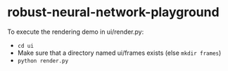 # robust-neural-network-playground

To execute the rendering demo in ui/render.py: 
- `cd ui`
- Make sure that a directory named ui/frames exists (else `mkdir frames`)
- `python render.py`
